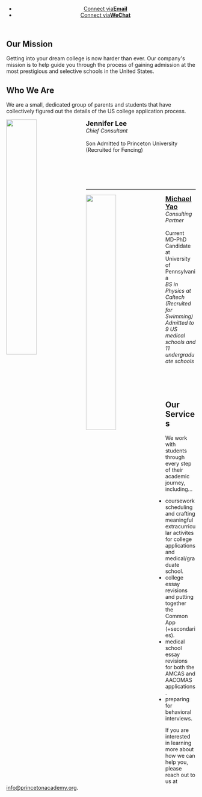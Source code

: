<header>
    <ul class="downloads">
        <li><a href="https://michaelsyao.com">Connect via<strong>Email</strong></a></li>
        <li><a href="https://michaelsyao.com">Connect via<strong>WeChat</strong></a></li>
    </ul>
</header>

## Our Mission

Getting into your dream college is now harder than ever. Our company's mission is to help guide you through the process of gaining admission at the most prestigious and selective schools in the United States.

## Who We Are

We are a small, dedicated group of parents and students that have collectively figured out the details of the US college application process.

<div style="width:100%;display:block;margin:auto;">
    <p><img src="/consulting/assets/images/woman.png" height="40%" width="40%" border="0px" style="float: left;margin-right:10px"><b style="font-size: large">Jennifer Lee</b><br><em>Chief Consultant</em><br><br>Son Admitted to Princeton University (Recruited for Fencing)</p>
</div>
<br>
<br>
<br>
<br>
<hr>

<div style="width:100%;display:block;margin:auto;">
    <p><img src="/consulting/assets/images/michael.png" height="40%" width="40%" border="0px" style="float: left;margin-right:10px"><a href="https://michaelsyao.com"><b style="font-size: large">Michael Yao</b></a><br><em>Consulting Partner</em><br><br>Current MD-PhD Candidate at University of Pennsylvania<br><em>BS in Physics at Caltech (Recruited for Swimming)</em><br><em>Admitted to 9 US medical schools and 11 undergraduate schools</em></p>
</div>

<br>
<br>
<br>

## Our Services

We work with students through every step of their academic journey, including...

  - coursework scheduling and crafting meaningful extracurricular activites for college applications and medical/graduate school.
  - college essay revisions and putting together the Common App (+secondaries).
  - medical school essay revisions for both the AMCAS and AACOMAS applications.
  - preparing for behavioral interviews.

If you are interested in learning more about how we can help you, please reach out to us at [info@princetonacademy.org](mailto:michaelyao2017@gmail.com).
